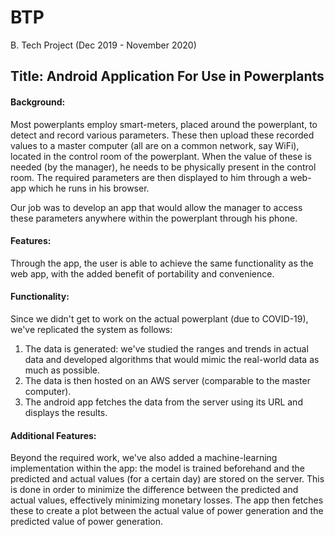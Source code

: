# BTP
B. Tech Project (Dec 2019 - November 2020)

## Title: Android Application For Use in Powerplants

#### Background: 
Most powerplants employ smart-meters, placed around the powerplant, to detect and record various parameters. These then upload these recorded values to a master computer (all are on a common network, say WiFi), located in the control room of the powerplant. When the value of these is needed (by the manager), he needs to be physically present in the control room. The required parameters are then displayed to him through a web-app which he runs in his browser. 

Our job was to develop an app that would allow the manager to access these parameters anywhere within the powerplant through his phone. 

#### Features:
Through the app, the user is able to achieve the same functionality as the web app, with the added benefit of portability and convenience. 

#### Functionality: 
Since we didn't get to work on the actual powerplant (due to COVID-19), we've replicated the system as follows: 

1. The data is generated: we've studied the ranges and trends in actual data and developed algorithms that would mimic the real-world data as much as possible. 
2. The data is then hosted on an AWS server (comparable to the master computer).
3. The android app fetches the data from the server using its URL and displays the results. 

#### Additional Features: 
Beyond the required work, we've also added a machine-learning implementation within the app: the model is trained beforehand and the predicted and actual values (for a certain day) are stored on the server. This is done in order to minimize the difference between the predicted and actual values, effectively minimizing monetary losses. The app then fetches these to create a plot between the actual value of power generation and the predicted value of power generation.


